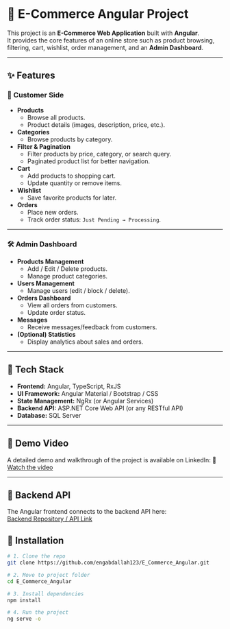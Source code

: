 # 🛒 E-Commerce Angular Project

This project is an **E-Commerce Web Application** built with **Angular**.  
It provides the core features of an online store such as product browsing, filtering, cart, wishlist, order management, and an **Admin Dashboard**.

---

## ✨ Features

### 👤 Customer Side
- **Products**
  - Browse all products.
  - Product details (images, description, price, etc.).
- **Categories**
  - Browse products by category.
- **Filter & Pagination**
  - Filter products by price, category, or search query.
  - Paginated product list for better navigation.
- **Cart**
  - Add products to shopping cart.
  - Update quantity or remove items.
- **Wishlist**
  - Save favorite products for later.
- **Orders**
  - Place new orders.
  - Track order status: `Just Pending → Processing`.

---

### 🛠️ Admin Dashboard
- **Products Management**
  - Add / Edit / Delete products.
  - Manage product categories.
- **Users Management**
  - Manage users (edit / block / delete).
- **Orders Dashboard**
  - View all orders from customers.
  - Update order status.
- **Messages**
  - Receive messages/feedback from customers.
- **(Optional) Statistics**
  - Display analytics about sales and orders.

---

## 🧰 Tech Stack
- **Frontend:** Angular, TypeScript, RxJS  
- **UI Framework:** Angular Material / Bootstrap / CSS  
- **State Management:** NgRx (or Angular Services)  
- **Backend API:** ASP.NET Core Web API (or any RESTful API)  
- **Database:** SQL Server  

---

## 🎥 Demo Video

A detailed demo and walkthrough of the project is available on LinkedIn:
🔗 [Watch the video](https://www.linkedin.com/posts/abdallah-ebrahim-5038272b6_angular-dotnet-webdevelopment-ugcPost-7374455060266725376-35lQ)


---

## 🔗 Backend API

The Angular frontend connects to the backend API here:  
[Backend Repository / API Link](https://github.com/engabdallah123/ECommerce-API)


## 🚀 Installation

```bash
# 1. Clone the repo
git clone https://github.com/engabdallah123/E_Commerce_Angular.git

# 2. Move to project folder
cd E_Commerce_Angular

# 3. Install dependencies
npm install

# 4. Run the project
ng serve -o





